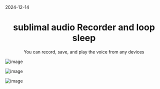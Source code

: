 2024-12-14


<h1 align="center">
	sublimal audio Recorder and loop sleep
</h1>

<p align="center">
	You can record, save, and play the voice from any devices
</p>

![image](https://user-images.githubusercontent.com/109362950/225239673-060af360-b85f-482e-946c-d30e614ee7c3.png)

![image](https://user-images.githubusercontent.com/109362950/225239723-cf0a268b-4982-41e3-96d0-4f6f8af869a6.png)

![image](https://user-images.githubusercontent.com/109362950/225239790-a312f7bf-8d5c-4493-a93e-2a2298d10ef6.png)
